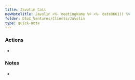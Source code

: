 ```yaml
---
title: Javolin Call
newNoteTitle: Javolin <%- meetingName %> <%- date8601() %>
folder: DtoC Ventures/Clients/Javolin
type: quick-note
---
```

### Actions
- 
### Notes
- 